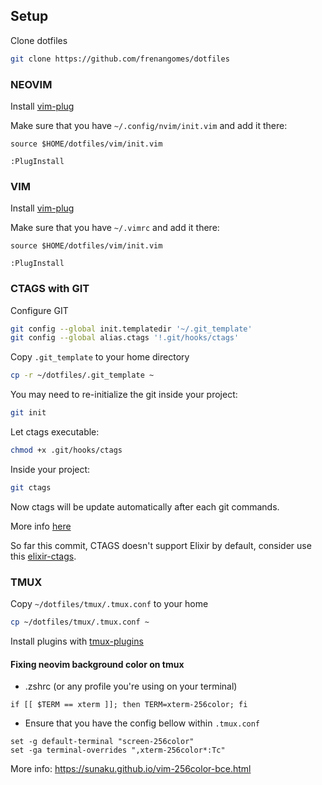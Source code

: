## Setup

Clone dotfiles
```bash
git clone https://github.com/frenangomes/dotfiles
```

### NEOVIM
Install [vim-plug](https://github.com/junegunn/vim-plug)

Make sure that you have `~/.config/nvim/init.vim` and add it there:
```
source $HOME/dotfiles/vim/init.vim
```

```VIM
:PlugInstall
```

### VIM
Install [vim-plug](https://github.com/junegunn/vim-plug)

Make sure that you have `~/.vimrc` and add it there:
```
source $HOME/dotfiles/vim/init.vim
```

```VIM
:PlugInstall
```

### CTAGS with GIT

Configure GIT
```bash
git config --global init.templatedir '~/.git_template'
git config --global alias.ctags '!.git/hooks/ctags'
```

Copy `.git_template` to your home directory
```bash
cp -r ~/dotfiles/.git_template ~
```

You may need to re-initialize the git inside your project:
```bash
git init
```

Let ctags executable:
```bash
chmod +x .git/hooks/ctags
```

Inside your project:
```bash
git ctags
```

Now ctags will be update automatically after each git commands.

More info [here](http://tbaggery.com/2011/08/08/effortless-ctags-with-git.html)

So far this commit, CTAGS doesn't support Elixir by default, consider use this [elixir-ctags](https://github.com/mmorearty/elixir-ctags).

### TMUX

Copy `~/dotfiles/tmux/.tmux.conf` to your home

```bash
cp ~/dotfiles/tmux/.tmux.conf ~
```

Install plugins with [tmux-plugins](https://github.com/tmux-plugins/tpm)

#### Fixing neovim background color on tmux
* .zshrc (or any profile you're using on your terminal)
```
if [[ $TERM == xterm ]]; then TERM=xterm-256color; fi
```

* Ensure that you have the config bellow within `.tmux.conf`
```
set -g default-terminal "screen-256color"
set -ga terminal-overrides ",xterm-256color*:Tc"
```

More info: https://sunaku.github.io/vim-256color-bce.html
